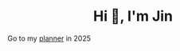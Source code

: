 <h1 align="center">Hi 👋, I'm Jin</h1>

Go to my [planner](https://github.com/users/wlsgur073/projects/7) in 2025
